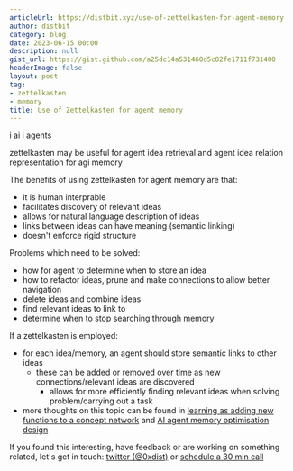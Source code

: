 ```yaml
---
articleUrl: https://distbit.xyz/use-of-zettelkasten-for-agent-memory
author: distbit
category: blog
date: 2023-06-15 00:00
description: null
gist_url: https://gist.github.com/a25dc14a531460d5c82fe1711f731400
headerImage: false
layout: post
tag:
- zettelkasten
- memory
title: Use of Zettelkasten for agent memory
---
```


  i ai  i agents   


zettelkasten may be useful for agent idea retrieval and agent idea relation representation for agi memory  

The benefits of using zettelkasten for agent memory are that:  
- it is human interprable  
- facilitates discovery of relevant ideas  
- allows for natural language description of ideas  
- links between ideas can have meaning (semantic linking)  
- doesn't enforce rigid structure  

Problems which need to be solved:  
- how for agent to determine when to store an idea  
- how to refactor ideas, prune and make connections to allow better navigation  
- delete ideas and combine ideas  
- find relevant ideas to link to  
- determine when to stop searching through memory  

If a zettelkasten is employed:  
- for each idea/memory, an agent should store semantic links to other ideas  
	- these can be added or removed over time as new connections/relevant ideas are discovered  
		- allows for more efficiently finding relevant ideas when solving problem/carrying out a task  
- more thoughts on this topic can be found in [learning as adding new functions to a concept network](/learning-as-adding-new-functions-to-a-concept-network) and [AI agent memory optimisation design](/ai-agent-memory-optimisation-design)  

If you found this interesting, have feedback or are working on something related, let's get in touch: [twitter (@0xdist)](https://twitter.com/0xdist) or [schedule a 30 min call](https://cal.com/distbit/30min)
